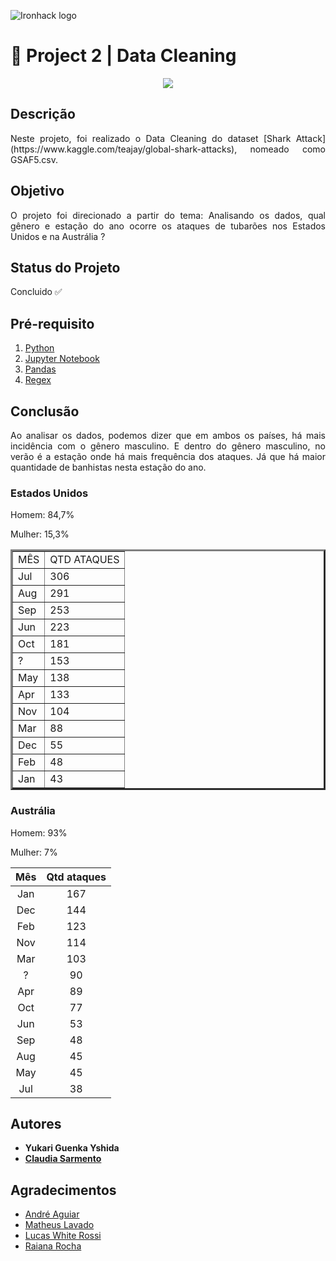 ![Ironhack logo](https://i.imgur.com/1QgrNNw.png)

# 🧹 Project 2 | Data Cleaning

<p align="center">
  <img src="https://media.giphy.com/media/Ycr587EkQo8KY/giphy.gif">
</p>


## Descrição
<p align="justify">Neste projeto, foi realizado o Data Cleaning do dataset [Shark Attack](https://www.kaggle.com/teajay/global-shark-attacks), nomeado como GSAF5.csv.</p>

## Objetivo 
<p align="justify">O projeto foi direcionado a partir do tema: Analisando os dados, qual gênero e estação do ano ocorre os ataques de tubarões nos Estados Unidos e na Austrália ?</p>

## Status do Projeto
Concluido ✅

## Pré-requisito
1. [Python](https://www.python.org/)
2. [Jupyter Notebook](https://jupyter.org/try)
3. [Pandas](https://pandas.pydata.org/)
4. [Regex](https://pypi.org/project/regex/)

## Conclusão

<p align="justify">Ao analisar os dados, podemos dizer que em ambos os países, há mais incidência com o gênero masculino. E dentro do gênero masculino, no verão é a estação onde há mais frequência dos ataques. Já que há maior quantidade de banhistas nesta estação do ano.</p>

### Estados Unidos
Homem:  84,7%

Mulher: 15,3%

<TABLE BORDER="3">
	<TR>
		<TD>MÊS</TD>
		<TD>QTD ATAQUES</TD>
	<TR>
		<TD>Jul</TD>
		<TD>306</TD>
    <TR>
		<TD>Aug</TD>
		<TD>291</TD>
	<TR>
		<TD>Sep</TD>
		<TD>253</TD>
	<TR>
		<TD>Jun</TD>
		<TD>223</TD>
	<TR>
		<TD>Oct</TD>
		<TD>181</TD>
	<TR>
		<TD>?</TD>
		<TD>153</TD>
	<TR>
		<TD>May</TD>
		<TD>138</TD>
	<TR>
		<TD>Apr</TD>
		<TD>133</TD>
	<TR>
		<TD>Nov</TD>
		<TD>104</TD>
	<TR>
		<TD>Mar</TD>
		<TD>88</TD>
	<TR>
		<TD>Dec</TD>
		<TD>55</TD>
	<TR>
		<TD>Feb</TD>
		<TD>48</TD>
	<TR>
		<TD>Jan</TD>
		<TD>43</TD>
</TABLE>

### Austrália
Homem:  93%

Mulher:  7%

Mês  | Qtd ataques
:---:|:-----------:
Jan  |  167
Dec  |  144
Feb  |  123
Nov  |  114
Mar  |  103
 ?   |   90
Apr  |   89
Oct  |   77
Jun  |   53
Sep  |   48
Aug  |   45
May  |   45
Jul  |   38

## Autores
+ **Yukari Guenka Yshida**
+ **[Claudia Sarmento](github.com/claudia-sarmento)**

## Agradecimentos
+ [André Aguiar](https://github.com/aguiarandre)
+ [Matheus Lavado](https://github.com/matheuslavado)
+ [Lucas White Rossi](https://github.com/LucasWhiteRossi)
+ [Raiana Rocha](https://github.com/Rairocha)